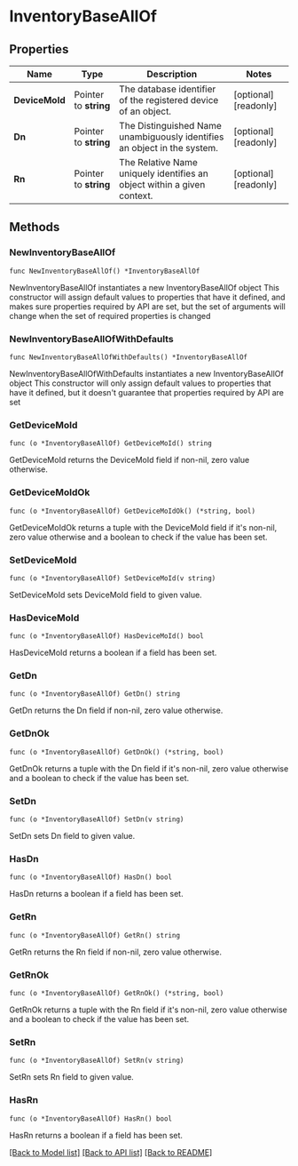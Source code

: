 # InventoryBaseAllOf

## Properties

Name | Type | Description | Notes
------------ | ------------- | ------------- | -------------
**DeviceMoId** | Pointer to **string** | The database identifier of the registered device of an object. | [optional] [readonly] 
**Dn** | Pointer to **string** | The Distinguished Name unambiguously identifies an object in the system. | [optional] [readonly] 
**Rn** | Pointer to **string** | The Relative Name uniquely identifies an object within a given context. | [optional] [readonly] 

## Methods

### NewInventoryBaseAllOf

`func NewInventoryBaseAllOf() *InventoryBaseAllOf`

NewInventoryBaseAllOf instantiates a new InventoryBaseAllOf object
This constructor will assign default values to properties that have it defined,
and makes sure properties required by API are set, but the set of arguments
will change when the set of required properties is changed

### NewInventoryBaseAllOfWithDefaults

`func NewInventoryBaseAllOfWithDefaults() *InventoryBaseAllOf`

NewInventoryBaseAllOfWithDefaults instantiates a new InventoryBaseAllOf object
This constructor will only assign default values to properties that have it defined,
but it doesn't guarantee that properties required by API are set

### GetDeviceMoId

`func (o *InventoryBaseAllOf) GetDeviceMoId() string`

GetDeviceMoId returns the DeviceMoId field if non-nil, zero value otherwise.

### GetDeviceMoIdOk

`func (o *InventoryBaseAllOf) GetDeviceMoIdOk() (*string, bool)`

GetDeviceMoIdOk returns a tuple with the DeviceMoId field if it's non-nil, zero value otherwise
and a boolean to check if the value has been set.

### SetDeviceMoId

`func (o *InventoryBaseAllOf) SetDeviceMoId(v string)`

SetDeviceMoId sets DeviceMoId field to given value.

### HasDeviceMoId

`func (o *InventoryBaseAllOf) HasDeviceMoId() bool`

HasDeviceMoId returns a boolean if a field has been set.

### GetDn

`func (o *InventoryBaseAllOf) GetDn() string`

GetDn returns the Dn field if non-nil, zero value otherwise.

### GetDnOk

`func (o *InventoryBaseAllOf) GetDnOk() (*string, bool)`

GetDnOk returns a tuple with the Dn field if it's non-nil, zero value otherwise
and a boolean to check if the value has been set.

### SetDn

`func (o *InventoryBaseAllOf) SetDn(v string)`

SetDn sets Dn field to given value.

### HasDn

`func (o *InventoryBaseAllOf) HasDn() bool`

HasDn returns a boolean if a field has been set.

### GetRn

`func (o *InventoryBaseAllOf) GetRn() string`

GetRn returns the Rn field if non-nil, zero value otherwise.

### GetRnOk

`func (o *InventoryBaseAllOf) GetRnOk() (*string, bool)`

GetRnOk returns a tuple with the Rn field if it's non-nil, zero value otherwise
and a boolean to check if the value has been set.

### SetRn

`func (o *InventoryBaseAllOf) SetRn(v string)`

SetRn sets Rn field to given value.

### HasRn

`func (o *InventoryBaseAllOf) HasRn() bool`

HasRn returns a boolean if a field has been set.


[[Back to Model list]](../README.md#documentation-for-models) [[Back to API list]](../README.md#documentation-for-api-endpoints) [[Back to README]](../README.md)


